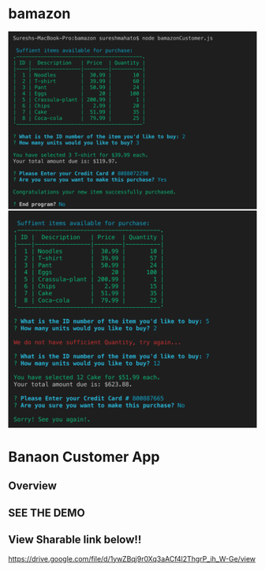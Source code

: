 # bamazon
![Word Guess Cli](banazone1.jpg)
![Word Guess Cli](banazone2.jpg)

# Banaon Customer App

## Overview

## SEE THE DEMO

## View Sharable link below!!

https://drive.google.com/file/d/1ywZBqj9r0Xq3aACf4l2ThgrP_ih_W-Ge/view